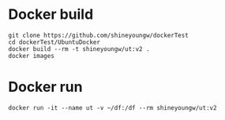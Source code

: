 # Docker build
```
git clone https://github.com/shineyoungw/dockerTest
cd dockerTest/UbuntuDocker
docker build --rm -t shineyoungw/ut:v2 .
docker images
```

# Docker run 
```
docker run -it --name ut -v ~/df:/df --rm shineyoungw/ut:v2
```

